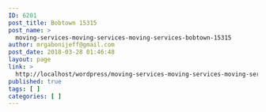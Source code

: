 ```yaml
---
ID: 6201
post_title: Bobtown 15315
post_name: >
  moving-services-moving-services-moving-services-bobtown-15315
author: mrgabonijeff@gmail.com
post_date: 2018-03-28 01:46:48
layout: page
link: >
  http://localhost/wordpress/moving-services-moving-services-moving-services-bobtown-15315/
published: true
tags: [ ]
categories: [ ]
---
```

